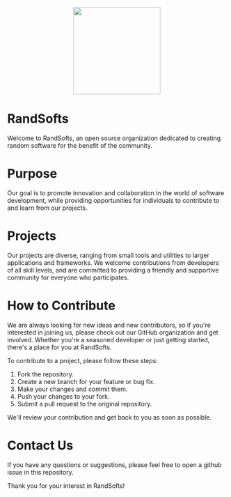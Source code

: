 <div align="center">
  <img src="https://user-images.githubusercontent.com/101402577/231744287-29c43d19-c913-4e47-8268-9bd8c35f639e.png" width="200" height="200">
</div>

# RandSofts
Welcome to RandSofts, an open source organization dedicated to creating random software for the benefit of the community.

# Purpose
Our goal is to promote innovation and collaboration in the world of software development, while providing opportunities for individuals to contribute to and learn from our projects.

# Projects
Our projects are diverse, ranging from small tools and utilities to larger applications and frameworks. We welcome contributions from developers of all skill levels, and are committed to providing a friendly and supportive community for everyone who participates.

# How to Contribute
We are always looking for new ideas and new contributors, so if you're interested in joining us, please check out our GitHub organization and get involved. Whether you're a seasoned developer or just getting started, there's a place for you at RandSofts.

To contribute to a project, please follow these steps:

1. Fork the repository.
2. Create a new branch for your feature or bug fix.
3. Make your changes and commit them.
4. Push your changes to your fork.
5. Submit a pull request to the original repository.

We'll review your contribution and get back to you as soon as possible.

# Contact Us
If you have any questions or suggestions, please feel free to open a github issue in this repository.

Thank you for your interest in RandSofts!
